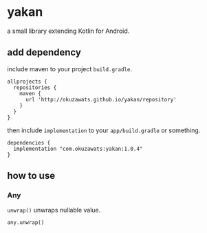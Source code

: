 # yakan
a small library extending Kotlin for Android.

## add dependency
include maven to your project `build.gradle`.
```
allprojects {
  repositories {
    maven {
      url 'http://okuzawats.github.io/yakan/repository'
    }
  }
}
```

then include `implementation` to your `app/build.gradle` or something.
```
dependencies {
  implementation "com.okuzawats:yakan:1.0.4"
}
```

## how to use
### Any
`unwrap()` unwraps nullable value.
```
any.unwrap()
```